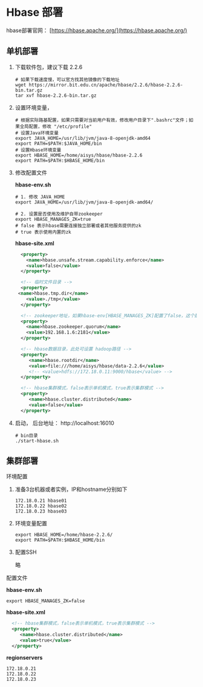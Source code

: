 # Hbase 部署

hbase部署官网： [https://hbase.apache.org/](https://hbase.apache.org/)

## 单机部署

1. 下载软件包，建议下载 2.2.6

   ```shell
   # 如果下载速度慢，可以官方找其他镜像的下载地址
   wget https://mirror.bit.edu.cn/apache/hbase/2.2.6/hbase-2.2.6-bin.tar.gz
   tar xvf hbase-2.2.6-bin.tar.gz
   ```

2. 设置环境变量，

   ```shell
   # 根据实际路基配置，如果只需要对当前用户有效，修改用户目录下".bashrc"文件；如果全局配置，修改 "/etc/profile"
   # 设置Java环境变量
   export JAVA_HOME=/usr/lib/jvm/java-8-openjdk-amd64
   export PATH=$PATH:$JAVA_HOME/bin
   # 设置Hbase环境变量
   export HBASE_HOME=/home/aisys/hbase/hbase-2.2.6
   export PATH=$PATH:$HBASE_HOME/bin
   ```

3. 修改配置文件

   **hbase-env.sh** 

   ```shell
   # 1. 修改 JAVA_HOME
   export JAVA_HOME=/usr/lib/jvm/java-8-openjdk-amd64/
   
   # 2. 设置是否使用及维护自带zookeeper
   export HBASE_MANAGES_ZK=true
   # false 表示hbase需要连接独立部署或者其他服务提供的zk
   # true 表示使用内置的zk
   ```

   **hbase-site.xml**

   ```xml
     <property>
       <name>hbase.unsafe.stream.capability.enforce</name>
       <value>false</value>
     </property>
   
     <!-- 临时文件目录 -->
     <property>
   	<name>hbase.tmp.dir</name>
       <value>./tmp</value>
     </property>
   
     <!-- zookeeper地址，如果hbase-env[HBASE_MANAGES_ZK]配置了false，这个配置可忽略，多地址使用","分隔 -->
     <property>
       <name>hbase.zookeeper.quorum</name>
       <value>192.168.1.6:2181</value>
     </property>
   
     <!-- hbase数据目录，此处可设置 hadoop路径 -->
     <property>
        <name>hbase.rootdir</name>
        <value>file:///home/aisys/hbase/data-2.2.6</value>
        <!-- <value>hdfs://172.18.0.11:9000/hbase</value> -->
     </property>
   
     <!-- hbase集群模式，false表示单机模式，true表示集群模式 -->
     <property>
        <name>hbase.cluster.distributed</name>
        <value>false</value>
     </property>
   
   ```

4. 启动， 后台地址： http://localhost:16010

   ```shell
   # bin目录
   ./start-hbase.sh
   ```

## 集群部署

环境配置

1. 准备3台机器或者实例，IP和hostname分别如下

   ```
   172.18.0.21 hbase01
   172.18.0.22 hbase02
   172.18.0.23 hbase03
   ```

2. 环境变量配置

   ```shell
   export HBASE_HOME=/home/hbase-2.2.6/
   export PATH=$PATH:$HBASE_HOME/bin
   ```

3. 配置SSH

   略

配置文件

**hbase-env.sh** 

```shell
export HBASE_MANAGES_ZK=false
```

**hbase-site.xml**

```xml
  <!-- hbase集群模式，false表示单机模式，true表示集群模式 -->
  <property>
     <name>hbase.cluster.distributed</name>
     <value>true</value>
  </property>
```

**regionservers**

```
172.18.0.21
172.18.0.22
172.18.0.23
```









